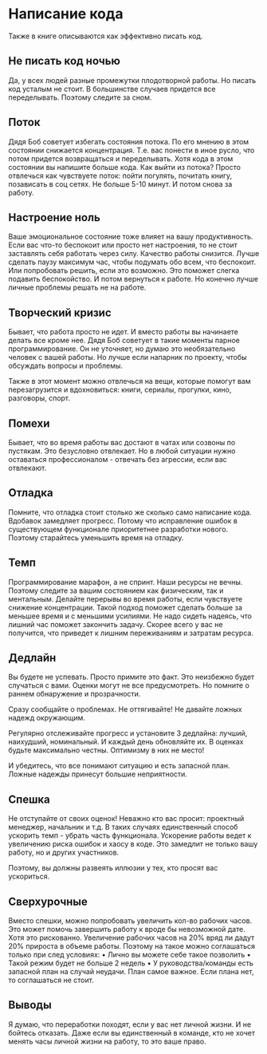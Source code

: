 # Написание кода

Также в книге описываются как эффективно писать код.

## Не писать код ночью
Да, у всех людей разные промежутки плодотворной работы. Но писать код усталым не стоит. В большинстве случаев придется все переделывать.
Поэтому следите за сном.

## Поток
Дядя Боб советует избегать состояния потока. По его мнению в этом состоянии снижается концентрация.
Т.е. вас понести в иное русло, что потом придется возвращаться и переделывать. Хотя кода в этом состоянии вы напишите больше кода.
Как выйти из потока?
Просто отвлечься как чувствуете поток: пойти погулять, почитать книгу, позависать в соц сетях.
Не больше 5-10 минут. И потом снова за работу.

## Настроение ноль
Ваше эмоциональное состояние тоже влияет на вашу продуктивность.
Если вас что-то беспокоит или просто нет настроения, то не стоит заставлять себя работать через силу. Качество работы снизится.
Лучше сделать паузу максимум час, чтобы подумать обо всем, что беспокоит. Или попробовать решить, если это возможно.
Это поможет слегка подавить беспокойство. И потом вернуться к работе.
Но конечно лучше личные проблемы решать не на работе. 

## Творческий кризис
Бывает, что работа просто не идет.
И вместо работы вы начинаете делать все кроме нее. Дядя Боб советует в такие моменты парное программирование. Он не уточняет, но думаю это необязательно человек с вашей работы. Но лучше если напарник по проекту, чтобы обсуждать вопросы и проблемы.

Также в этот момент можно отвлечься на вещи, которые помогут вам перезагрузится и вдохновиться: книги, сериалы, прогулки, кино, разговоры, спорт.

## Помехи
Бывает, что во время работы вас достают в чатах или созвоны по пустякам. Это безусловно отвлекает.
Но в любой ситуации нужно оставаться профессионалом - отвечать без агрессии, если вас отвлекают.

## Отладка
Помните, что отладка стоит столько же сколько само написание кода.
Вдобавок замедляет прогресс. Потому что исправление ошибок в существующем функционале приоритетнее разработки нового.
Поэтому старайтесь уменьшить время на отладку.

## Темп
Программирование марафон, а не спринт.
Наши ресурсы не вечны. Поэтому следите за вашим состоянием как физическим, так и ментальным. Делайте перерывы во время работы, если чувствуете снижение концентрации. Такой подход поможет сделать больше за меньшее время и с меньшими усилиями.
Не надо сидеть надеясь, что лишний час поможет закончить задачу. Скорее всего у вас не получится, что приведет к лишним переживаниям и затратам ресурса.

## Дедлайн
Вы будете не успевать. Просто примите это факт.
Это неизбежно будет случаться с вами.
Оценки могут не все предусмотреть.
Но помните о раннем обнаружение и прозрачности. 

Сразу сообщайте о проблемах. Не оттягивайте!
Не давайте ложных надежд окружающим. 

Регулярно отслеживайте прогресс и установите 3 дедлайна: лучший, наихудший, номинальный. И каждый день обновляйте их. В оценках будьте максимально честны.
Оптимизму в них не место!

И убедитесь, что все понимают ситуацию и есть запасной план.
Ложные надежды принесут большие неприятности.

## Спешка
Не отступайте от своих оценок!
Неважно кто вас просит: проектный менеджер, начальник и т.д. В таких случаях единственный способ ускорить темп - убрать часть функционала.
Ускорение работы ведет к увеличению риска ошибок и хаосу в коде. Это замедлит не только вашу работу, но и других участников.

Поэтому, вы должны развеять иллюзии у тех, кто просят вас ускориться.

## Сверхурочные
Вместо спешки, можно попробовать увеличить кол-во рабочих часов. Это может помочь завершить работу к вроде бы невозможной дате. Хотя это рискованно.
Увеличение рабочих часов на 20% вряд ли дадут 20% прироста в объеме работы.
Поэтому на такое можно соглашаться только при след условиях:
 • Лично вы можете себе такое позволить
 • Такой режим будет не больше 2 недель
 • У руководства/команды есть запасной план на случай неудачи.
План самое важное.
Если плана нет, то соглашаться не стоит.

## Выводы
Я думаю, что переработки походят, если у вас нет личной жизни. И не бойтесь отказать.
Даже если вы единственный в команде, кто не хочет менять часы личной жизни на работу, то это ваше право.
